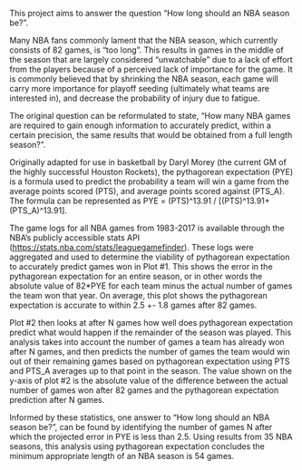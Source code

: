 This project aims to answer the question “How long should an NBA season be?”.

Many NBA fans commonly lament that the NBA season, which currently consists of 82 games, is “too long”. This results in games in the middle of the season that are largely considered “unwatchable” due to a lack of effort from the players because of a perceived lack of importance for the game. It is commonly believed that by shrinking the NBA season, each game will carry more importance for playoff seeding (ultimately what teams are interested in), and decrease the probability of injury due to fatigue.

The original question can be reformulated to state, “How many NBA games are required to gain enough information to accurately predict, within a certain precision, the same results that would be obtained from a full length season?”.

Originally adapted for use in basketball by Daryl Morey (the current GM of the highly successful Houston Rockets), the pythagorean expectation (PYE) is a formula used to predict the probability a team will win a game from the average points scored (PTS), and average points scored against (PTS_A). The formula can be represented as PYE = (PTS)^13.91 / [(PTS)^13.91+(PTS_A)^13.91].

The game logs for all NBA games from 1983-2017 is available through the NBA’s publicly accessible stats API (https://stats.nba.com/stats/leaguegamefinder). These logs were aggregated and used to determine the viability of pythagorean expectation to accurately predict games won in Plot #1. This shows the error in the pythagorean expectation for an entire season, or in other words the absolute value of 82*PYE for each team minus the actual number of games the team won that year. On average, this plot shows the pythagorean expectation is accurate to within 2.5 +- 1.8 games after 82 games.

Plot #2 then looks at after N games how well does pythagorean expectation predict what would happen if the remainder of the season was played. This analysis takes into account the number of games a team has already won after N games, and then predicts the number of games the team would win out of their remaining games based on pythagorean expectation using PTS and PTS_A averages up to that point in the season. The value shown on the y-axis of plot #2 is the absolute value of the difference between the actual number of games won after 82 games and the pythagorean expectation prediction after N games.

Informed by these statistics, one answer to “How long should an NBA season be?”, can be found by identifying the number of games N after which the projected error in PYE is less than 2.5. Using results from 35 NBA seasons, this analysis using pythagorean expectation concludes the minimum appropriate length of an NBA season is 54 games.
